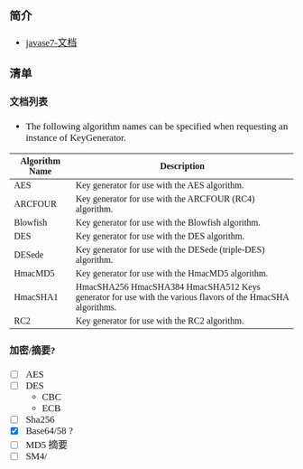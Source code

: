 <span  style="font-family: Simsun,serif; font-size: 17px; ">

### 简介

- [javase7-文档](https://docs.oracle.com/javase/7/docs/technotes/guides/security/StandardNames.html#KeyFactory)

### 清单

#### 文档列表

- The following algorithm names can be specified when requesting an instance of KeyGenerator.

| Algorithm Name | Description                                                                                                 |
|----------------|-------------------------------------------------------------------------------------------------------------|
| AES            | 	Key generator for use with the AES algorithm.                                                              |
| ARCFOUR        | 	Key generator for use with the ARCFOUR (RC4) algorithm.                                                    |
| Blowfish       | 	Key generator for use with the Blowfish algorithm.                                                         |
| DES            | 	Key generator for use with the DES algorithm.                                                              |
| DESede         | 	Key generator for use with the DESede (triple-DES) algorithm.                                              |
| HmacMD5        | 	Key generator for use with the HmacMD5 algorithm.                                                          |
| HmacSHA1       | HmacSHA256 HmacSHA384 HmacSHA512	Keys generator for use with the various flavors of the HmacSHA algorithms. |
| RC2            | 	Key generator for use with the RC2 algorithm.                                                              |

#### 加密/摘要?

- [ ] AES
- [ ] DES
  - CBC
  - ECB
- [ ] Sha256
- [x] Base64/58 ?
- [ ] MD5 摘要
- [ ] SM4/

</span>